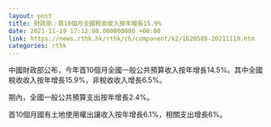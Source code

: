 ```yaml
---
layout: post
title: 財政部：首10個月全國稅收收入按年增長15.9%
date: 2021-11-19 17:12:08.000000000 +08:00
link: https://news.rthk.hk/rthk/ch/component/k2/1620589-20211119.htm
categories: rthk
---
```


中國財政部公布，今年首10個月全國一般公共預算收入按年增長14.5%。其中全國稅收收入按年增長15.9%，非稅收收入增長6.5%。

期內，全國一般公共預算支出按年增長2.4%。

首10個月國有土地使用權出讓收入按年增長6.1%，相關支出增長6%。
